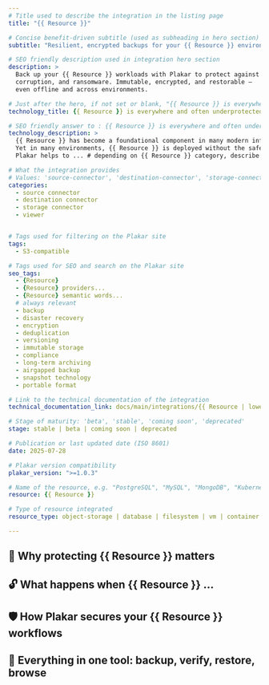 ```yaml
---
# Title used to describe the integration in the listing page
title: "{{ Resource }}"

# Concise benefit-driven subtitle (used as subheading in hero section)
subtitle: "Resilient, encrypted backups for your {{ Resource }} environment"

# SEO friendly description used in integration hero section
description: >
  Back up your {{ Resource }} workloads with Plakar to protect against data loss,
  corruption, and ransomware. Immutable, encrypted, and restorable —
  even offline and across environments.

# Just after the hero, if not set or blank, "{{ Resource }} is everywhere and often underprotected" will be used
technology_title: {{ Resource }} is everywhere and often underprotected

# SEO friendly answer to : {{ Resource }} is everywhere and often underprotected
technology_description: >
  {{ Resource }} has become a foundational component in many modern infrastructures... # describe why {{ Resource }} is awesome
  Yet in many environments, {{ Resource }} is deployed without the safeguards...
  Plakar helps to ... # depending on {{ Resource }} category, describe how Plakar helps protect it or use it to store critical data or both

# What the integration provides
# Values: 'source-connector', 'destination-connector', 'storage-connector', 'viewer'
categories:
  - source connector
  - destination connector
  - storage connector
  - viewer


# Tags used for filtering on the Plakar site
tags:
  - S3-compatible

# Tags used for SEO and search on the Plakar site
seo_tags:
  - {Resource}
  - {Resource} providers...
  - {Resource} semantic words...
  # always relevant
  - backup
  - disaster recovery
  - encryption
  - deduplication
  - versioning
  - immutable storage
  - compliance
  - long-term archiving
  - airgapped backup
  - snapshot technology
  - portable format

# Link to the technical documentation of the integration
technical_documentation_link: docs/main/integrations/{{ Resource | lower }}/

# Stage of maturity: 'beta', 'stable', 'coming soon', 'deprecated'
stage: stable | beta | coming soon | deprecated

# Publication or last updated date (ISO 8601)
date: 2025-07-28

# Plakar version compatibility
plakar_version: ">=1.0.3"

# Name of the resource, e.g. "PostgreSQL", "MySQL", "MongoDB", "Kubernetes", etc.
resource: {{ Resource }} 

# Type of resource integrated
resource_type: object-storage | database | filesystem | vm | container | api

---
```


## 🧠 Why protecting {{ Resource }} matters

<!--
Assume the critical role of {{ Resource }} is already known or covered in the technology_description.

Focus this section on the *risks and consequences* of leaving {{ Resource }} unprotected.
Mention scenarios like silent corruption, accidental deletion, compliance failure, ransomware access, or operational downtime.
The goal is to justify the need for added protection, not to reintroduce the resource.
SEO goal: capture queries like “{{ Resource }} backup risks”, “protecting {{ Resource }} data”, “immutable backups for {{ Resource }}”.
-->

## 🔓 What happens when {{ Resource }} ...

<!--
Use this section to describe the most realistic and high-impact failure scenario for {{ Resource }}.

Examples:
- MinIO → ...is accessed with leaked credentials
- PostgreSQL → ...gets corrupted by a bad migration
- NFS → ...is mounted and wiped by mistake
- Kubernetes → ...loses state due to a node failure
- Proxmox → ...has no external snapshot and the VM fails

Write 2–3 sentences explaining what typically goes wrong, and why native protection is insufficient.

Then list how Plakar addresses this exact risk:
- Immutable, encrypted snapshots
- Externalized storage (air-gap or access isolation)
- Granular recovery without full restore

SEO goal: attract queries like “{{ Resource }} failure recovery”, “accidental deletion in {{ Resource }}”, “backup strategy for {{ Resource }}”.
-->

## 🛡️ How Plakar secures your {{ Resource }} workflows

<!--
Explain how Plakar integrates with {{ Resource }}:
- As a source to back up data from {{ Resource }}
- As a backend to store snapshots from other systems
- As a restore destination for verified snapshots

Clarify what Plakar adds: encryption, deduplication, versioning, snapshot browsing, offline usage.
SEO goal: emphasize “{{ Resource }} backup with Plakar”, “restore {{ Resource }} data”, etc.
Avoid low-value repetition; show what’s unique.
-->


## 🧰 Everything in one tool: backup, verify, restore, browse

<!--
Summarize Plakar’s value proposition as an all-in-one platform.
Highlight key capabilities:
- Immutable snapshots
- End-to-end encryption
- Deduplication
- On-demand inspection (UI/CLI)
- Cold storage export

Position Plakar as a single, transparent, and efficient solution for all workflows involving {{ Resource }}.
SEO goal: centralize feature keywords while staying concrete and benefits-focused.
-->
